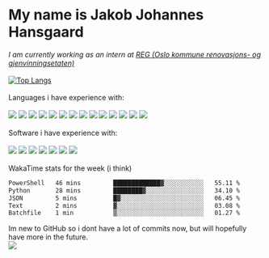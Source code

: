# My name is Jakob Johannes Hansgaard
<i>I am currently working as an intern at <a href='https://www.oslo.kommune.no/etater-foretak-og-ombud/renovasjons-og-gjenvinningsetaten/'>REG (Oslo kommune renovasjons- og gjenvinningsetaten)</a></i>
<br>
<br>
[![Top Langs](https://github-readme-stats.vercel.app/api/top-langs/?username=jahaa023&langs_count=6)](https://github.com/anuraghazra/github-readme-stats)
<br>
<br>
Languages i have experience with:
<br>
<br>
<a href="https://developer.mozilla.org/en-US/docs/Web/JavaScript"><img src="https://skillicons.dev/icons?i=js" /></a>
<a href="https://html.spec.whatwg.org/"><img src="https://skillicons.dev/icons?i=html" /></a>
<a href="https://www.w3.org/Style/CSS/Overview.en.html"><img src="https://skillicons.dev/icons?i=css" /></a>
<a href="https://www.php.net/"><img src="https://skillicons.dev/icons?i=php" /></a>
<a href="https://www.mysql.com/"><img src="https://skillicons.dev/icons?i=mysql" /></a>
<a href="https://learn.microsoft.com/en-us/powershell/"><img src="https://skillicons.dev/icons?i=powershell" /></a>
<a href="https://www.python.org/"><img src="https://skillicons.dev/icons?i=py" /></a>
<a href="https://jquery.com/"><img src="https://skillicons.dev/icons?i=jquery" /></a>
<a href="https://www.djangoproject.com/"><img src="https://skillicons.dev/icons?i=django" /></a>
<a href="https://www.typescriptlang.org/"><img src="https://skillicons.dev/icons?i=ts" /></a>
<a href="https://expressjs.com/"><img src="https://skillicons.dev/icons?i=express" /></a>
<a href="https://nodejs.org/en"><img src="https://skillicons.dev/icons?i=nodejs" /></a>
<a href="https://www.postgresql.org/"><img src="https://skillicons.dev/icons?i=postgres" /></a>
<a href="https://react.dev/"><img src="https://skillicons.dev/icons?i=react" /></a>
<br>
<br>
Software i have experience with:
<br>
<br>
<a href="https://www.adobe.com/products/illustrator.html"><img src="https://skillicons.dev/icons?i=ai" /></a>
<a href="https://www.adobe.com/products/photoshop.html"><img src="https://skillicons.dev/icons?i=ps" /></a>
<a href="https://www.figma.com"><img src="https://skillicons.dev/icons?i=figma" /></a>
<a href="https://code.visualstudio.com/"><img src="https://skillicons.dev/icons?i=vscode" /></a>
<a href="https://ubuntu.com/"><img src="https://skillicons.dev/icons?i=ubuntu" /></a>
<a href="https://www.microsoft.com/en-us/windows/"><img src="https://skillicons.dev/icons?i=windows" /></a>
<a href="https://www.raspberrypi.com/"><img src="https://skillicons.dev/icons?i=raspberrypi" /></a>
<br>
<br>
WakaTime stats for the week (i think)
<!--START_SECTION:waka-->

```txt
PowerShell   46 mins         █████████████▓░░░░░░░░░░░   55.11 %
Python       28 mins         ████████▓░░░░░░░░░░░░░░░░   34.10 %
JSON         5 mins          █▓░░░░░░░░░░░░░░░░░░░░░░░   06.45 %
Text         2 mins          ▓░░░░░░░░░░░░░░░░░░░░░░░░   03.08 %
Batchfile    1 min           ▒░░░░░░░░░░░░░░░░░░░░░░░░   01.27 %
```

<!--END_SECTION:waka-->
Im new to GitHub so i dont have a lot of commits now, but will hopefully have more in the future.
<br>
<picture>
  <source
    srcset="https://github-readme-stats.vercel.app/api?username=jahaa023&show_icons=true"
    media="(prefers-color-scheme: light), (prefers-color-scheme: no-preference)"
  />
  <img src="https://github-readme-stats.vercel.app/api?username=jahaa023&show_icons=true" />
</picture>
